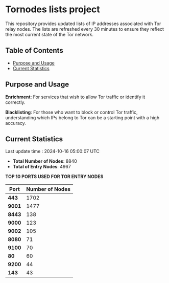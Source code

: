 # Tornodes lists project

This repository provides updated lists of IP addresses associated with Tor relay nodes. The lists are refreshed every 30 minutes to ensure they reflect the most current state of the Tor network.

## Table of Contents

- [Purpose and Usage](#purpose-and-usage)
- [Current Statistics](#current-statistics)


## Purpose and Usage

**Enrichment**: For services that wish to allow Tor traffic or identify it correctly.

**Blacklisting**: For those who want to block or control Tor traffic, understanding which IPs belong to Tor can be a starting point with a high accuracy.

## Current Statistics

Last update time : 2024-10-16 05:00:07 UTC

- **Total Number of Nodes**: 8840
- **Total of Entry Nodes**: 4967

**TOP 10 PORTS USED FOR TOR ENTRY NODES**

| **Port** | **Number of Nodes** |
|------|-----------------|
| **443**   | 1702  |
| **9001**   | 1477  |
| **8443**   | 138  |
| **9000**   | 123  |
| **9002**   | 105  |
| **8080**   | 71  |
| **9100**   | 70  |
| **80**   | 60  |
| **9200**   | 44  |
| **143**   | 43  |

